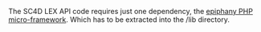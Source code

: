 The SC4D LEX API code requires just one dependency, the [epiphany PHP micro-framework](https://github.com/jmathai/epiphany). Which has to be extracted into the /lib directory.